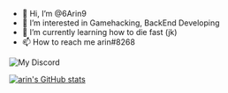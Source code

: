 - 👋 Hi, I’m @6Arin9
- 👀 I’m interested in Gamehacking, BackEnd Developing
- 🌱 I’m currently learning how to die fast (jk)
- 📫 How to reach me arin#8268

![My Discord](https://discord.c99.nl/widget/theme-1/454721741684736010.png)

[![arin's GitHub stats](https://github-readme-stats.vercel.app/api?username=6Arin9)](https://github.com/anuraghazra/github-readme-stats)

